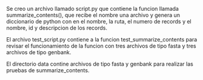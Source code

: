 Se creo un archivo llamado script.py que contiene la funcion llamada summarize_contents(), que recibe el nombre una archivo y genera un diccionario de python con en el nombre, la ruta, el numero de records y el nombre, id y descripcion de los records.

El archivo test_script.py contiene a la funcion test_summarize_contents para revisar el funcionamiento de la funcion con tres archivos de tipo fasta y tres archivos de tipo genbank.

El directorio data contine archivos de tipo fasta y genbank para realizar las pruebas de summarize_contents.